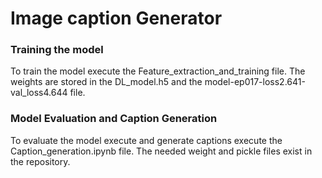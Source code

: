 # Image caption Generator

### Training the model
To train the model execute the Feature_extraction_and_training file. The weights are stored in the DL_model.h5 and the model-ep017-loss2.641-val_loss4.644 file.

### Model Evaluation and Caption Generation
To evaluate the model execute and generate captions execute the Caption_generation.ipynb file. The needed weight and pickle files exist in the repository. 
